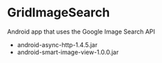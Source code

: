 GridImageSearch
===============

Android app that uses the Google Image Search API

- android-async-http-1.4.5.jar
- android-smart-image-view-1.0.0.jar
